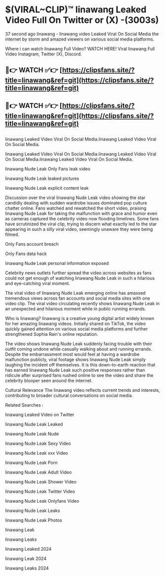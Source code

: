 # $(VIRAL~CLIP)™ linawang Leaked Video Full On Twitter or (X) -(3003s)
37 second ago linawang - linawang video Leaked Viral On Social Media the internet by storm and amazed viewers on various social media platforms.

Where i can watch linawang Full Video? WATCH HERE! Viral linawang Full Video Instagram, Twitter (X), Discord.

## 🔴👉 WATCH ✅👉 [https://clipsfans.site/?title=linawang&ref=git](https://clipsfans.site/?title=linawang&ref=git)
## 🔴👉 WATCH ✅👉 [https://clipsfans.site/?title=linawang&ref=git](https://clipsfans.site/?title=linawang&ref=git)
##
linawang Leaked Video Viral On Social Media.linawang Leaked Video Viral On Social Media.

linawang Leaked Video Viral On Social Media.linawang Leaked Video Viral On Social Media.linawang Leaked Video Viral On Social Media.

linawang Nude Leak Only Fans leak video

linawang Nude Leak leaked pictures

linawang Nude Leak explicit content leak

Discussion over the viral linawang Nude Leak video showing the star candidly dealing with sudden wardrobe issues dominated pop culture chatter online. Fans watched and rewatched the short video, praising linawang Nude Leak for taking the malfunction with grace and humor even as cameras captured the celebrity video now flooding timelines. Some fans have scrutinized the viral clip, trying to discern what exactly led to the star appearing in such a silly viral video, seemingly unaware they were being filmed.


Only Fans account breach

Only Fans data hack

linawang Nude Leak personal information exposed

Celebrity news outlets further spread the video across websites as fans could not get enough of watching linawang Nude Leak in such a hilarious and eye-catching viral moment.


The viral video of linawang Nude Leak emerging online has amassed tremendous views across fan accounts and social media sites with one video clip. The viral video circulating recently shows linawang Nude Leak in an unexpected and hilarious moment while in public running errands.


Who is linawang? linawang is a creative young digital artist widely known for her amazing linawang videos. Initially shared on TikTok, the video quickly gained attention on various social media platforms and further strengthened Sophia Rain's online reputation.

The video shows linawang Nude Leak suddenly facing trouble with their outfit coming undone while casually walking about and running errands. Despite the embarrassment most would feel at having a wardrobe malfunction publicly, viral footage shows linawang Nude Leak simply laughing the incident off themselves. It is this down-to-earth reaction that has earned linawang Nude Leak such positive responses rather than ridicule after surprised fans rushed online to see the video and share the celebrity blooper seen around the internet.

Cultural Relevance The linawang video reflects current trends and interests, contributing to broader cultural conversations on social media.

Related Searches :

linawang Leaked Video on Twitter

linawang Nude Leak Leaked

linawang Nude Leak Nude

linawang Nude Leak Sexy Video

linawang Nude Leak xxx Video

linawang Nude Leak Porn

linawang Nude Leak Adult Video

linawang Nude Leak Shower Video

linawang Nude Leak Twitter Video

linawang Nude Leak Onlyfans Video

linawang Nude Leak Leaks

linawang Nude Leak Photos

linawang Leak

linawang Leaks

linawang Leaked 2024

linawang Leak 2024

linawang Leaks 2024
